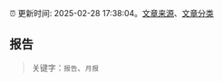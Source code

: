 :alarm_clock: 更新时间: 2025-02-28 17:38:04。[文章来源](/README.md)、[文章分类](/TAGS.md)

## 报告


> 关键字：`报告`、`月报`



